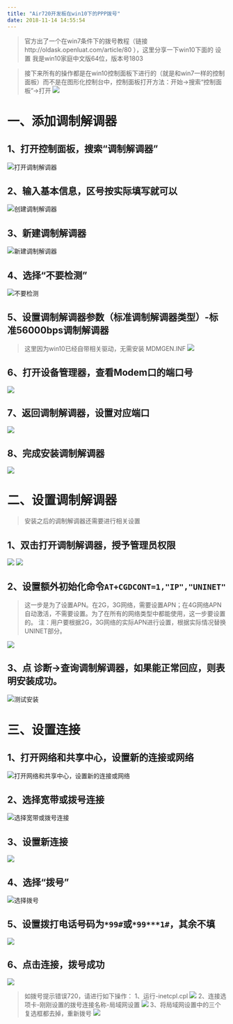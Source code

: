 ```yaml
---
title: "Air720开发板在win10下的PPP拨号"
date: 2018-11-14 14:55:54
---
```


> 官方出了一个在win7条件下的拨号教程（链接http://oldask.openluat.com/article/80 ），这里分享一下win10下面的 设置
> 我是win10家庭中文版64位，版本号1803

> 接下来所有的操作都是在win10控制面板下进行的（就是和win7一样的控制面板）而不是在图形化控制台中，控制面板打开方法：开始->搜索“控制面板”->打开
![](http://doc.openluat.com/api/static/editormd/php/../uploads/5_76232.png)

# 一、添加调制解调器
## 1、打开控制面板，搜索“调制解调器”
![![](/static/editormd/php/../uploads/5_73652.jpg)打开调制解调器](/static/editormd/php/../uploads/5_99331.jpg "打开调制解调器")
## 2、输入基本信息，区号按实际填写就可以
![创建调制解调器](http://doc.openluat.com/api/static/editormd/php/../uploads/5_34157.png "创建调制解调器")
## 3、新建调制解调器
![新建调制解调器](http://doc.openluat.com/api/static/editormd/php/../uploads/5_41265.png "新建调制解调器")
## 4、选择“不要检测”
![不要检测](http://doc.openluat.com/api/static/editormd/php/../uploads/5_64223.png "不要检测")
## 5、设置调制解调器参数（标准调制解调器类型）-标准56000bps调制解调器
> 这里因为win10已经自带相关驱动，无需安装 MDMGEN.INF
![](http://doc.openluat.com/api/static/editormd/php/../uploads/5_70163.png)

## 6、打开设备管理器，查看Modem口的端口号
![](http://doc.openluat.com/api/static/editormd/php/../uploads/5_23140.jpg)
## 7、返回调制解调器，设置对应端口
![](http://doc.openluat.com/api/static/editormd/php/../uploads/5_92930.jpg)
## 8、完成安装调制解调器
![](http://doc.openluat.com/api/static/editormd/php/../uploads/5_28423.jpg)
# 二、设置调制解调器
> 安装之后的调制解调器还需要进行相关设置

## 1、双击打开调制解调器，授予管理员权限
![](http://doc.openluat.com/api/static/editormd/php/../uploads/5_59113.jpg)
![](http://doc.openluat.com/api/static/editormd/php/../uploads/5_81391.jpg)
## 2、设置额外初始化命令`AT+CGDCONT=1,"IP","UNINET"`
> 这一步是为了设置APN。在2G，3G网络，需要设置APN；在4G网络APN自动激活，不需要设置。为了在所有的网络类型中都能使用，这一步要设置的。
注：用户要根据2G，3G网络的实际APN进行设置，根据实际情况替换UNINET部分。

![](http://doc.openluat.com/api/static/editormd/php/../uploads/5_63331.jpg)
## 3、点 诊断->查询调制解调器，如果能正常回应，则表明安装成功。
![测试安装](http://doc.openluat.com/api/static/editormd/php/../uploads/5_18739.jpg)
# 三、设置连接
## 1、打开网络和共享中心，设置新的连接或网络
![打开网络和共享中心，设置新的连接或网络](http://doc.openluat.com/api/static/editormd/php/../uploads/5_56298.jpg)
## 2、选择宽带或拨号连接
![选择宽带或拨号连接](http://doc.openluat.com/api/static/editormd/php/../uploads/5_60100.jpg "选择宽带或拨号连接")
## 3、设置新连接
![](http://doc.openluat.com/api/static/editormd/php/../uploads/5_64492.jpg)
## 4、选择“拨号”
![选择拨号](http://doc.openluat.com/api/static/editormd/php/../uploads/5_77248.jpg "选择拨号")
## 5、设置拨打电话号码为`*99#`或`*99***1#`，其余不填
![](http://doc.openluat.com/api/static/editormd/php/../uploads/5_33238.jpg)
## 6、点击连接，拨号成功
![](http://doc.openluat.com/api/static/editormd/php/../uploads/5_75871.jpg)
> 如拨号提示错误720，请进行如下操作：
1、运行-inetcpl.cpl
![](http://doc.openluat.com/api/static/editormd/php/../uploads/5_64415.jpg)
2、连接选项卡-刚刚设置的拨号连接名称-局域网设置
![](http://doc.openluat.com/api/static/editormd/php/../uploads/5_38949.jpg)
3、将局域网设置中的三个复选框都去掉，重新拨号
![](http://doc.openluat.com/api/static/editormd/php/../uploads/5_83593.jpg)